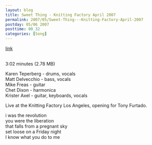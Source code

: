 ```yaml
---
layout: blog
title: Sweet Thing - Knitting Factory April 2007
permalink: 2007/05/Sweet-Thing---Knitting-Factory-April-2007
postday: 05/06 2007
posttime: 00_32
categories: [Song]
---
```


<a href="http://kristeraxel.com/media/vault/Sweet_Thing_KF_2007_APR.mp3">link</a>

<br />3:02 minutes (2.78 MB)<p>Karen Teperberg - drums, vocals<br />
Matt Delvecchio - bass, vocals<br />
Mike Freas - guitar<br />
Chet Dixon - harmonica<br />
Krister Axel - guitar, keyboards, vocals</p>
<p>Live at the Knitting Factory Los Angeles, opening for Tony Furtado.</p>
<p>i was the revolution<br />
you were the liberation<br />
that falls from a pregnant sky<br />
set loose on a Friday night<br />
I know what you do to me</p>
